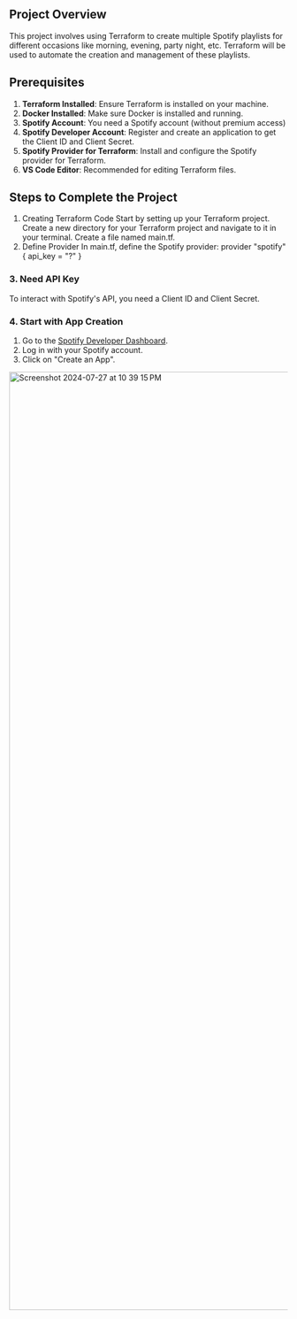 ## Project Overview

This project involves using Terraform to create multiple Spotify playlists for different occasions like morning, evening, party night, etc. Terraform will be used to automate the creation and management of these playlists.

## Prerequisites

1. **Terraform Installed**: Ensure Terraform is installed on your machine.
2. **Docker Installed**: Make sure Docker is installed and running.
3. **Spotify Account**: You need a Spotify account (without premium access)
4. **Spotify Developer Account**: Register and create an application to get the Client ID and Client Secret.
5. **Spotify Provider for Terraform**: Install and configure the Spotify provider for Terraform.
6. **VS Code Editor**: Recommended for editing Terraform files.

## Steps to Complete the Project
1. Creating Terraform Code
Start by setting up your Terraform project.
Create a new directory for your Terraform project and navigate to it in your terminal.
Create a file named main.tf.
2. Define Provider
In main.tf, define the Spotify provider:
provider "spotify" {
  api_key = "?"
}

### 3. Need API Key

To interact with Spotify's API, you need a Client ID and Client Secret.

### 4. Start with App Creation

1. Go to the [Spotify Developer Dashboard](https://developer.spotify.com/dashboard/).
2. Log in with your Spotify account.
3. Click on "Create an App".
<img width="1697" alt="Screenshot 2024-07-27 at 10 39 15 PM" src="https://github.com/user-attachments/assets/974b5d8c-1688-4e0d-9c53-f1bd81278369">
